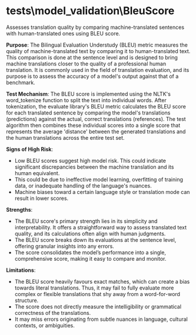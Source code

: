 # tests\model_validation\BleuScore

Assesses translation quality by comparing machine-translated sentences with human-translated ones using BLEU score.

**Purpose**: The Bilingual Evaluation Understudy (BLEU) metric measures the quality of machine-translated text by
comparing it to human-translated text. This comparison is done at the sentence level and is designed to bring
machine translations closer to the quality of a professional human translation. It is commonly used in the field of
translation evaluation, and its purpose is to assess the accuracy of a model's output against that of a benchmark.

**Test Mechanism**: The BLEU score is implemented using the NLTK's word_tokenize function to split the text into
individual words. After tokenization, the evaluate library's BLEU metric calculates the BLEU score for each
translated sentence by comparing the model's translations (predictions) against the actual, correct translations
(references). The test algorithm then combines these individual scores into a single score that represents the
average 'distance' between the generated translations and the human translations across the entire test set.

**Signs of High Risk**:
- Low BLEU scores suggest high model risk. This could indicate significant discrepancies between the machine
translation and its human equivalent.
- This could be due to ineffective model learning, overfitting of training data, or inadequate handling of the
language's nuances.
- Machine biases toward a certain language style or translation mode can result in lower scores.

**Strengths**:
- The BLEU score's primary strength lies in its simplicity and interpretability. It offers a straightforward way to
assess translated text quality, and its calculations often align with human judgments.
- The BLEU score breaks down its evaluations at the sentence level, offering granular insights into any errors.
- The score consolidates the model’s performance into a single, comprehensive score, making it easy to compare and
monitor.

**Limitations**:
- The BLEU score heavily favours exact matches, which can create a bias towards literal translations. Thus, it may
fail to fully evaluate more complex or flexible translations that shy away from a word-for-word structure.
- The score does not directly measure the intelligibility or grammatical correctness of the translations.
- It may miss errors originating from subtle nuances in language, cultural contexts, or ambiguities.
